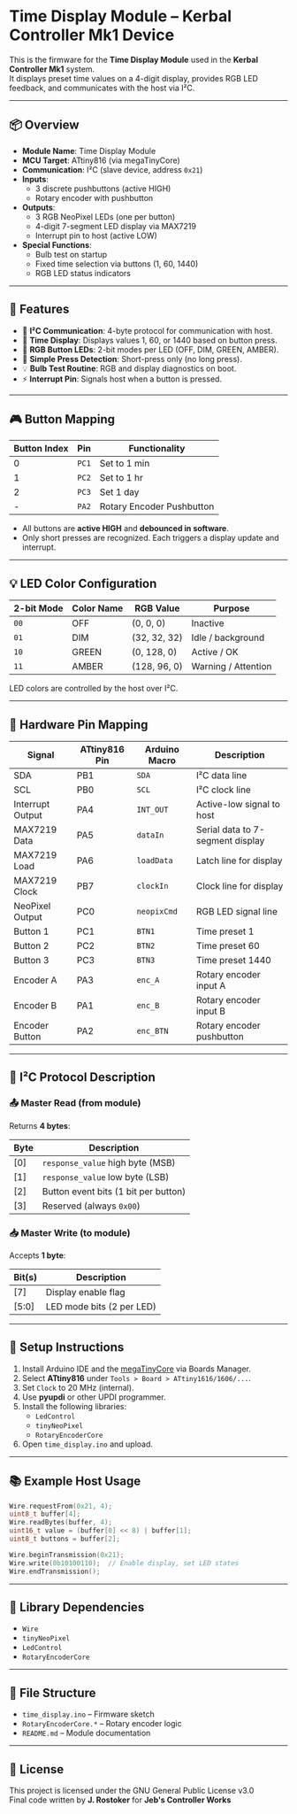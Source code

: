 # Time Display Module – Kerbal Controller Mk1 Device

This is the firmware for the **Time Display Module** used in the **Kerbal Controller Mk1** system.  
It displays preset time values on a 4-digit display, provides RGB LED feedback, and communicates with the host via I²C.

---

## 📦 Overview

- **Module Name**: Time Display Module
- **MCU Target**: ATtiny816 (via megaTinyCore)
- **Communication**: I²C (slave device, address `0x21`)
- **Inputs**:
  - 3 discrete pushbuttons (active HIGH)
  - Rotary encoder with pushbutton
- **Outputs**:
  - 3 RGB NeoPixel LEDs (one per button)
  - 4-digit 7-segment LED display via MAX7219
  - Interrupt pin to host (active LOW)
- **Special Functions**:
  - Bulb test on startup
  - Fixed time selection via buttons (1, 60, 1440)
  - RGB LED status indicators

---

## 🚀 Features

- 🔄 **I²C Communication**: 4-byte protocol for communication with host.
- 🔢 **Time Display**: Displays values 1, 60, or 1440 based on button press.
- 🎨 **RGB Button LEDs**: 2-bit modes per LED (OFF, DIM, GREEN, AMBER).
- 🔘 **Simple Press Detection**: Short-press only (no long press).
- 💡 **Bulb Test Routine**: RGB and display diagnostics on boot.
- ⚡ **Interrupt Pin**: Signals host when a button is pressed.

---

## 🎮 Button Mapping

| Button Index | Pin     | Functionality           |
|--------------|---------|-------------------------|
| 0            | `PC1`   | Set to 1 min     |
| 1            | `PC2`   | Set to 1 hr    |
| 2            | `PC3`   | Set 1 day  |
| -            | `PA2`   | Rotary Encoder Pushbutton    |

- All buttons are **active HIGH** and **debounced in software**.
- Only short presses are recognized. Each triggers a display update and interrupt.

---

## 💡 LED Color Configuration

| 2-bit Mode | Color Name | RGB Value      | Purpose             |
|------------|------------|----------------|---------------------|
| `00`       | OFF        | (0, 0, 0)      | Inactive            |
| `01`       | DIM        | (32, 32, 32)   | Idle / background   |
| `10`       | GREEN      | (0, 128, 0)    | Active / OK         |
| `11`       | AMBER      | (128, 96, 0)   | Warning / Attention |

LED colors are controlled by the host over I²C.

---

## 🔧 Hardware Pin Mapping

| Signal           | ATtiny816 Pin | Arduino Macro | Description                         |
|------------------|---------------|----------------|-------------------------------------|
| SDA              | PB1           | `SDA`          | I²C data line                       |
| SCL              | PB0           | `SCL`          | I²C clock line                      |
| Interrupt Output | PA4           | `INT_OUT`      | Active-low signal to host          |
| MAX7219 Data     | PA5           | `dataIn`       | Serial data to 7-segment display   |
| MAX7219 Load     | PA6           | `loadData`     | Latch line for display             |
| MAX7219 Clock    | PB7           | `clockIn`      | Clock line for display             |
| NeoPixel Output  | PC0           | `neopixCmd`    | RGB LED signal line                |
| Button 1         | PC1           | `BTN1`         | Time preset 1                      |
| Button 2         | PC2           | `BTN2`         | Time preset 60                     |
| Button 3         | PC3           | `BTN3`         | Time preset 1440                   |
| Encoder A        | PA3           | `enc_A`        | Rotary encoder input A             |
| Encoder B        | PA1           | `enc_B`        | Rotary encoder input B             |
| Encoder Button   | PA2           | `enc_BTN`      | Rotary encoder pushbutton          |

---

## 📡 I²C Protocol Description

### 📤 Master Read (from module)
Returns **4 bytes**:

| Byte | Description                          |
|------|--------------------------------------|
| [0]  | `response_value` high byte (MSB)     |
| [1]  | `response_value` low byte (LSB)      |
| [2]  | Button event bits (1 bit per button) |
| [3]  | Reserved (always `0x00`)             |

### 📥 Master Write (to module)
Accepts **1 byte**:

| Bit(s) | Description                  |
|--------|------------------------------|
| [7]    | Display enable flag          |
| [5:0]  | LED mode bits (2 per LED)    |

---

## 🧰 Setup Instructions

1. Install Arduino IDE and the [megaTinyCore](https://github.com/SpenceKonde/megaTinyCore) via Boards Manager.
2. Select **ATtiny816** under `Tools > Board > ATtiny1616/1606/...`.
3. Set `Clock` to 20 MHz (internal).
4. Use **pyupdi** or other UPDI programmer.
5. Install the following libraries:
   - `LedControl`
   - `tinyNeoPixel`
   - `RotaryEncoderCore`
6. Open `time_display.ino` and upload.

---

## 📚 Example Host Usage

```cpp
Wire.requestFrom(0x21, 4);
uint8_t buffer[4];
Wire.readBytes(buffer, 4);
uint16_t value = (buffer[0] << 8) | buffer[1];
uint8_t buttons = buffer[2];

Wire.beginTransmission(0x21);
Wire.write(0b10100110);  // Enable display, set LED states
Wire.endTransmission();
```

---

## 🧩 Library Dependencies

- `Wire`
- `tinyNeoPixel`
- `LedControl`
- `RotaryEncoderCore`

---

## 📂 File Structure

- `time_display.ino` – Firmware sketch
- `RotaryEncoderCore.*` – Rotary encoder logic
- `README.md` – Module documentation

---

## 📄 License

This project is licensed under the GNU General Public License v3.0  
Final code written by **J. Rostoker** for **Jeb's Controller Works**
